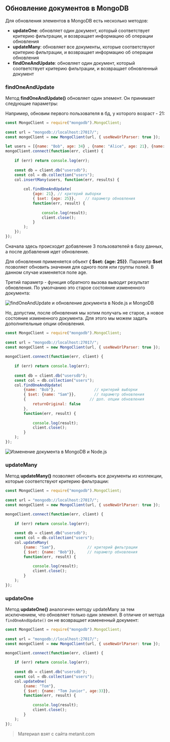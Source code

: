 ## Обновление документов в MongoDB

Для обновления элементов в MongoDB есть несколько методов:
- **updateOne**: обновляет один документ, который соответствует критерию фильтрации, и возвращает информацию об операции обновления
- **updateMany**: обновляет все документы, которые соответствуют критерию фильтрации, и возвращает информацию об операции обновления
- **findOneAndUpdate**: обновляет один документ, который соответствует критерию фильтрации, и возвращает обновленный документ

### findOneAndUpdate

Метод **findOneAndUpdate()** обновляет один элемент. Он принимает следующие параметры:

Например, обновим первого пользователя в бд, у которого возраст - 21:

```js
const MongoClient = require("mongodb").MongoClient;
  
const url = "mongodb://localhost:27017/";
const mongoClient = new MongoClient(url, { useNewUrlParser: true });
 
let users = [{name: "Bob", age: 34} , {name: "Alice", age: 21}, {name: "Tom", age: 45}]; 
mongoClient.connect(function(err, client) {
    
    if (err) return console.log(err);
     
    const db = client.db("usersdb");
    const col = db.collection("users");
    col.insertMany(users, function(err, results) {
            
        col.findOneAndUpdate(
            {age: 21}, // критерий выборки
            { $set: {age: 25}},    // параметр обновления
            function(err, result) {
                
                console.log(result);
                client.close();
            }
        );
    });
});
```

Сначала здесь происходит добавление 3 пользователей в базу данных, а после добавления идет обновление.

Для обновления применяется объект **{ $set: {age: 25}}**. Параметр **$set** позволяет обновить значения для одного поля или группы полей. В данном случае изменяется поле age.

Третий параметр - функция обратного вызова выводит результат обновления. По умолчанию это старое состояние измененного документа:

![findOneAndUpdate и обновление документа в Node.js и MongoDB](https://metanit.com/web/nodejs/pics/7.8.png)

Но, допустим, после обновления мы хотим получать не старое, а новое состояние измененного документа. Для этого мы можем задать дополнительные опции обновления.

```js
const MongoClient = require("mongodb").MongoClient;
  
const url = "mongodb://localhost:27017/";
const mongoClient = new MongoClient(url, { useNewUrlParser: true });
 
mongoClient.connect(function(err, client) {
    
    if (err) return console.log(err);
     
    const db = client.db("usersdb");
    const col = db.collection("users");
    col.findOneAndUpdate(
        {name: "Bob"},                 // критерий выборки
        { $set: {name: "Sam"}},        // параметр обновления
        {                            // доп. опции обновления    
            returnOriginal: false
        },
        function(err, result) {
                
            console.log(result);
            client.close();
        }
    );
});
```

![Изменение документа в MongoDB и Node.js](https://metanit.com/web/nodejs/pics/7.9.png)

### updateMany

Метод **updateMany()** позволяет обновить все документы из коллекции, которые соответствуют критерию фильтрации:

```js
const MongoClient = require("mongodb").MongoClient;
  
const url = "mongodb://localhost:27017/";
const mongoClient = new MongoClient(url, { useNewUrlParser: true });

mongoClient.connect(function(err, client) {
    
    if (err) return console.log(err);
     
    const db = client.db("usersdb");
    const col = db.collection("users");
    col.updateMany(
        {name: "Sam"},              // критерий фильтрации
        { $set: {name: "Bob"}},     // параметр обновления
        function(err, result) {
                 
            console.log(result);
            client.close();
        }
    );
});
```

### updateOne

Метод **updateOne()** аналогичен методу updateMany за тем исключением, что обновляет только один элемент. В отличие от метода `findOneAndUpdate()` он не возвращает измененный документ:

```js
const MongoClient = require("mongodb").MongoClient;
  
const url = "mongodb://localhost:27017/";
const mongoClient = new MongoClient(url, { useNewUrlParser: true });

mongoClient.connect(function(err, client) {
    
    if (err) return console.log(err);
     
    const db = client.db("usersdb");
    const col = db.collection("users");
    col.updateOne(
        {name: "Tom"}, 
        { $set: {name: "Tom Junior", age:33}},
        function(err, result) {
                 
            console.log(result);
            client.close();
        }
    );
});
```


> Материал взят с сайта metanit.com